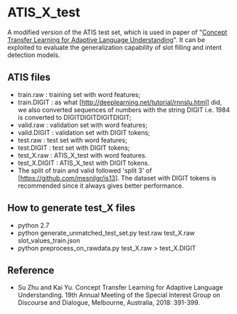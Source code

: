 
# ATIS_X_test
A modified version of the ATIS test set, which is used in paper of "[Concept Transfer Learning for Adaptive Language Understanding](http://aclweb.org/anthology/W18-5047)". It can be exploited to evaluate the generalization capability of slot filling and intent detection models.

## ATIS files
 * train.raw : training set with word features;
 * train.DIGIT : as what [http://deeplearning.net/tutorial/rnnslu.html] did, we also converted sequences of numbers with the string DIGIT i.e. 1984 is converted to DIGITDIGITDIGITDIGIT;
 * valid.raw : validation set with word features;
 * valid.DIGIT : validation set with DIGIT tokens;
 * test.raw : test set with word features;
 * test.DIGIT : test set with DIGIT tokens;
 * test_X.raw : ATIS_X_test with word features.
 * test_X.DIGIT : ATIS_X_test with DIGIT tokens.
 * The split of train and valid followed 'split 3' of [https://github.com/mesnilgr/is13]. The dataset with DIGIT tokens is recommended since it always gives better performance.

## How to generate test_X files
 * python 2.7
 * python generate_unmatched_test_set.py test.raw test_X.raw slot_values_train.json
 * python preprocess_on_rawdata.py test_X.raw > test_X.DIGIT

## Reference
 * Su Zhu and Kai Yu. Concept Transfer Learning for Adaptive Language Understanding. 19th Annual Meeting of the Special Interest Group on Discourse and Dialogue, Melbourne, Australia, 2018: 391-399.
